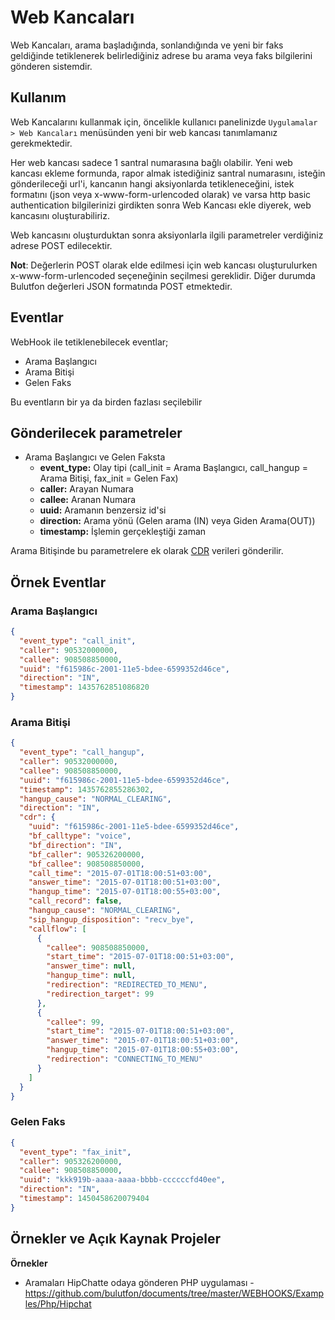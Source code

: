 # Web Kancaları

Web Kancaları, arama başladığında, sonlandığında ve yeni bir faks geldiğinde tetiklenerek belirlediğiniz adrese bu arama veya faks bilgilerini gönderen sistemdir.

## Kullanım

Web Kancalarını kullanmak için, öncelikle kullanıcı panelinizde `Uygulamalar > Web Kancaları` menüsünden yeni bir web
kancası tanımlamanız gerekmektedir.

Her web kancası sadece 1 santral numarasına bağlı olabilir. Yeni web kancası ekleme formunda, rapor almak istediğiniz
santral numarasını, isteğin gönderileceği url'i, kancanın hangi aksiyonlarda tetikleneceğini, istek formatını
(json veya x-www-form-urlencoded olarak) ve varsa http basic authentication bilgilerinizi girdikten sonra Web Kancası ekle diyerek,
web kancasını oluşturabiliriz.

Web kancasını oluşturduktan sonra aksiyonlarla ilgili parametreler verdiğiniz adrese POST edilecektir.

**Not**: Değerlerin POST olarak elde edilmesi için web kancası oluşturulurken x-www-form-urlencoded seçeneğinin seçilmesi gereklidir. Diğer durumda Bulutfon değerleri JSON formatında POST etmektedir.

## Eventlar

WebHook ile tetiklenebilecek eventlar;

 * Arama Başlangıcı
 * Arama Bitişi
 * Gelen Faks

Bu eventların bir ya da birden fazlası seçilebilir

## Gönderilecek parametreler

* Arama Başlangıcı ve Gelen Faksta
    * **event_type:** Olay tipi (call_init = Arama Başlangıcı, call_hangup = Arama Bitişi, fax_init = Gelen Fax)
    * **caller:** Arayan Numara
    * **callee:** Aranan Numara
    * **uuid:** Aramanın benzersiz id'si
    * **direction:** Arama yönü (Gelen arama (IN) veya Giden Arama(OUT))
    * **timestamp:** İşlemin gerçekleştiği zaman

Arama Bitişinde bu parametrelere ek olarak [CDR](https://github.com/bulutfon/documents/blob/master/API/endpoints/cdr.md#arama-kaydı-detayı-Örnek-sonuç) verileri gönderilir.

## Örnek Eventlar

### Arama Başlangıcı

```json
{
  "event_type": "call_init",
  "caller": 90532000000,
  "callee": 908508850000,
  "uuid": "f615986c-2001-11e5-bdee-6599352d46ce",
  "direction": "IN",
  "timestamp": 1435762851086820
}
```

### Arama Bitişi

```json
{
  "event_type": "call_hangup",
  "caller": 90532000000,
  "callee": 908508850000,
  "uuid": "f615986c-2001-11e5-bdee-6599352d46ce",
  "timestamp": 1435762855286302,
  "hangup_cause": "NORMAL_CLEARING",
  "direction": "IN",
  "cdr": {
    "uuid": "f615986c-2001-11e5-bdee-6599352d46ce",
    "bf_calltype": "voice",
    "bf_direction": "IN",
    "bf_caller": 905326200000,
    "bf_callee": 908508850000,
    "call_time": "2015-07-01T18:00:51+03:00",
    "answer_time": "2015-07-01T18:00:51+03:00",
    "hangup_time": "2015-07-01T18:00:55+03:00",
    "call_record": false,
    "hangup_cause": "NORMAL_CLEARING",
    "sip_hangup_disposition": "recv_bye",
    "callflow": [
      {
        "callee": 908508850000,
        "start_time": "2015-07-01T18:00:51+03:00",
        "answer_time": null,
        "hangup_time": null,
        "redirection": "REDIRECTED_TO_MENU",
        "redirection_target": 99
      },
      {
        "callee": 99,
        "start_time": "2015-07-01T18:00:51+03:00",
        "answer_time": "2015-07-01T18:00:51+03:00",
        "hangup_time": "2015-07-01T18:00:55+03:00",
        "redirection": "CONNECTING_TO_MENU"
      }
    ]
  }
}
```

### Gelen Faks

```json
{
  "event_type": "fax_init",
  "caller": 905326200000,
  "callee": 908508850000,
  "uuid": "kkk919b-aaaa-aaaa-bbbb-ccccccfd40ee",
  "direction": "IN",
  "timestamp": 1450458620079404
}
```

## Örnekler ve Açık Kaynak Projeler

**Örnekler**

* Aramaları HipChatte odaya gönderen PHP uygulaması - https://github.com/bulutfon/documents/tree/master/WEBHOOKS/Examples/Php/Hipchat
